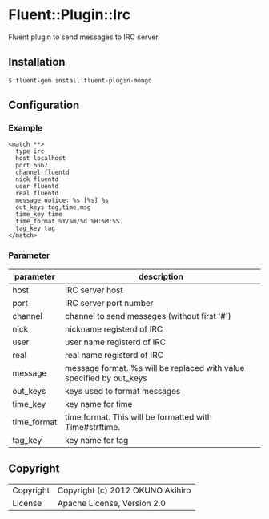 # Fluent::Plugin::Irc

Fluent plugin to send messages to IRC server

## Installation

`$ fluent-gem install fluent-plugin-mongo`

## Configuration

### Example

```
<match **>
  type irc
  host localhost
  port 6667
  channel fluentd
  nick fluentd
  user fluentd
  real fluentd
  message notice: %s [%s] %s
  out_keys tag,time,msg
  time_key time
  time_format %Y/%m/%d %H:%M:%S
  tag_key tag
</match>
```

### Parameter

|parameter|description|
|---|---|
|host|IRC server host|
|port|IRC server port number|
|channel|channel to send messages (without first '#')|
|nick|nickname registerd of IRC|
|user|user name registerd of IRC|
|real|real name registerd of IRC|
|message|message format. %s will be replaced with value specified by out_keys|
|out_keys|keys used to format messages|
|time_key|key name for time|
|time_format|time format. This will be formatted with Time#strftime.|
|tag_key|key name for tag|

## Copyright

<table>
<tr><td>Copyright</td><td>Copyright (c) 2012 OKUNO Akihiro</td></tr>
<tr><td>License</td><td>Apache License, Version 2.0</td></tr>
</table>
